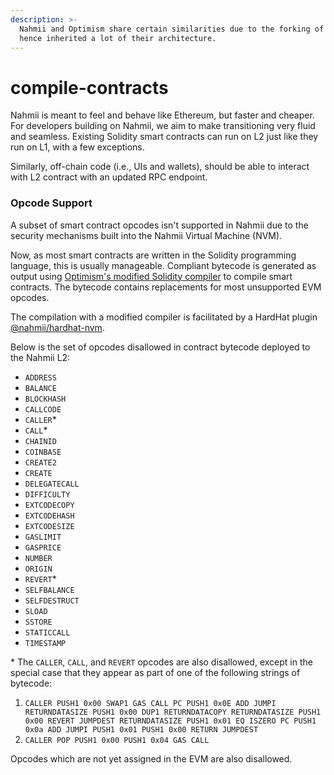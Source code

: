 ```yaml
---
description: >-
  Nahmii and Optimism share certain similarities due to the forking of the OVM,
  hence inherited a lot of their architecture.
---
```


# compile-contracts

Nahmii is meant to feel and behave like Ethereum, but faster and cheaper. For developers building on Nahmii, we aim to make transitioning very fluid and seamless. Existing Solidity smart contracts can run on L2 just like they run on L1, with a few exceptions.

Similarly, off-chain code (i.e., UIs and wallets), should be able to interact with L2 contract with an updated RPC endpoint.

### Opcode Support

A subset of smart contract opcodes isn't supported in Nahmii due to the security mechanisms built into the Nahmii Virtual Machine (NVM).

Now, as most smart contracts are written in the Solidity programming language, this is usually manageable. Compliant bytecode is generated as output using [Optimism's modified Solidity compiler](https://github.com/ethereum-optimism/solc-bin) to compile smart contracts. The bytecode contains replacements for most unsupported EVM opcodes.

The compilation with a modified compiler is facilitated by a HardHat plugin [@nahmii/hardhat-nvm](https://www.npmjs.com/package/@nahmii/hardhat-nvm).

Below is the set of opcodes disallowed in contract bytecode deployed to the Nahmii L2:

* `ADDRESS`
* `BALANCE`
* `BLOCKHASH`
* `CALLCODE`
* `CALLER`\*
* `CALL`\*
* `CHAINID`
* `COINBASE`
* `CREATE2`
* `CREATE`
* `DELEGATECALL`
* `DIFFICULTY`
* `EXTCODECOPY`
* `EXTCODEHASH`
* `EXTCODESIZE`
* `GASLIMIT`
* `GASPRICE`
* `NUMBER`
* `ORIGIN`
* `REVERT`\*
* `SELFBALANCE`
* `SELFDESTRUCT`
* `SLOAD`
* `SSTORE`
* `STATICCALL`
* `TIMESTAMP`

\* The `CALLER`, `CALL`, and `REVERT` opcodes are also disallowed, except in the special case that they appear as part of one of the following strings of bytecode:

1. `CALLER PUSH1 0x00 SWAP1 GAS CALL PC PUSH1 0x0E ADD JUMPI RETURNDATASIZE PUSH1 0x00 DUP1 RETURNDATACOPY RETURNDATASIZE PUSH1 0x00 REVERT JUMPDEST RETURNDATASIZE PUSH1 0x01 EQ ISZERO PC PUSH1 0x0a ADD JUMPI PUSH1 0x01 PUSH1 0x00 RETURN JUMPDEST`
2. `CALLER POP PUSH1 0x00 PUSH1 0x04 GAS CALL`

Opcodes which are not yet assigned in the EVM are also disallowed.
